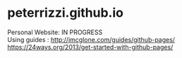 # peterrizzi.github.io
Personal Website: IN PROGRESS  
Using guides : http://jmcglone.com/guides/github-pages/ https://24ways.org/2013/get-started-with-github-pages/
